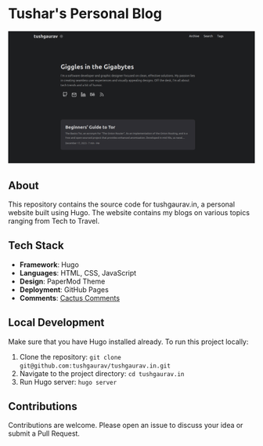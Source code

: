 # Tushar's Personal Blog

![Screenshot of website](screenshot.png)

## About
This repository contains the source code for tushgaurav.in, a personal website built using Hugo. The website contains my blogs on various topics ranging from Tech to Travel.

## Tech Stack
- **Framework**: Hugo
- **Languages**: HTML, CSS, JavaScript
- **Design**: PaperMod Theme
- **Deployment**: GitHub Pages
- **Comments**: [Cactus Comments](https://cactus.chat/)

## Local Development
Make sure that you have Hugo installed already.
To run this project locally:
1. Clone the repository: `git clone git@github.com:tushgaurav/tushgaurav.in.git`
2. Navigate to the project directory: `cd tushgaurav.in`
3. Run Hugo server: `hugo server`

## Contributions
Contributions are welcome. Please open an issue to discuss your idea or submit a Pull Request.

